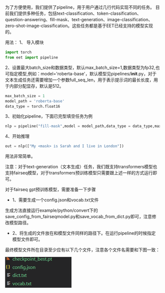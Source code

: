 为了方便使用，我们提供了pipeline，用于用户通过几行代码实现不同的任务。
目前我们提供多种任务，包括text-classification、token-classification、question-answering、fill-mask、text-generation、image-classification、zero-shot-image-classification。这些任务都是基于EET已经支持的模型实现的。

用法：
1、 导入模块
```python
import torch
from eet import pipeline
```
2、设置最大batch_size和数据类型，默认max_batch_size=1,数据类型为fp32,也可指定模型,例如：model='roberta-base'，默认模型见pipelines/__init__.py，对于文本生成任务还需要增加一个参数full_seq_len，用于表示提示词的最长长度，用于内部分配显存，默认是512。
```python
max_batch_size = 1
model_path = 'roberta-base'
data_type = torch.float16
```
3、初始化pipeline，下面已完型填空任务为例
```python
nlp = pipeline("fill-mask",model = model_path,data_type = data_type,max_batch_size = max_batch_size)
```
4、开始推理
```python
out = nlp(["My <mask> is Sarah and I live in London"])
```
用法非常简单。

注意：对于text-generation（文本生成）任务，我们既支持transformers模型也支持fairseq模型，对于transformers预训练模型只需要跟上述一样的方式运行即可。

对于fairseq gpt预训练模型，需要准备一下步骤

* 1、需要生成一个config.json和vocab.txt文件

生成方法直接运行example/python/convert下的save_config_from_fairseqmodel.py和save_vocab_from_dict.py即可，注意修改模型路径。

* 2、将生成的文件放在和模型文件同样的路径下。在运行pipeline的时候指定模型文件即可。

最终模型文件所在目录至少应有以下几个文件，注意各个文件名需要和下图一致：

<div  align="left"> <img src="../../../doc/image/checkpoint.png" width = "216" height = "100" alt="checkpoint"/></div>
